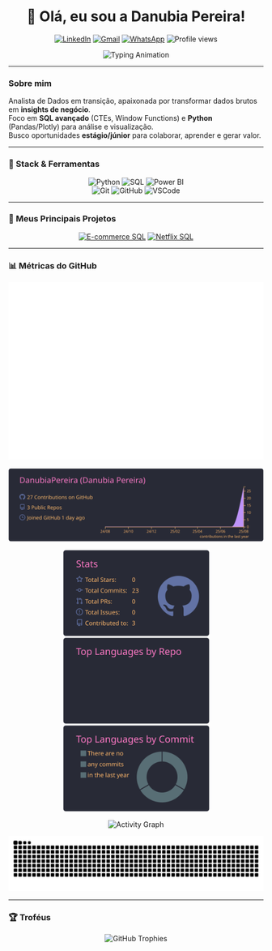<h1 align="center">👋 Olá, eu sou a Danubia Pereira!</h1>

<p align="center">
  <a href="https://www.linkedin.com/in/danubia-pereira-334868206" target="_blank"><img src="https://img.shields.io/badge/LinkedIn-0A66C2?style=plastic&logo=linkedin&logoColor=white" alt="LinkedIn"/></a>
  <a href="mailto:danubiapedrosomachado@gmail.com"><img src="https://img.shields.io/badge/Gmail-D14836?style=plastic&logo=gmail&logoColor=white" alt="Gmail"/></a>
  <a href="https://wa.me/5535998629173" target="_blank"><img src="https://img.shields.io/badge/WhatsApp-25D366?style=plastic&logo=whatsapp&logoColor=white" alt="WhatsApp"/></a>
  <img src="https://komarev.com/ghpvc/?username=DanubiaPereira&label=Profile%20views&color=9f7aea&style=plastic" alt="Profile views" />
</p>

<p align="center">
  <img src="https://readme-typing-svg.herokuapp.com?font=Fira+Code&size=22&color=9f7aea&center=true&vCenter=true&width=720&lines=Analista+de+Dados;SQL+%7C+Python+%7C+Power+BI;Explorando+dados+e+contando+hist%C3%B3rias+com+insights" alt="Typing Animation"/>
</p>

---

### Sobre mim
Analista de Dados em transição, apaixonada por transformar dados brutos em **insights de negócio**.  
Foco em **SQL avançado** (CTEs, Window Functions) e **Python** (Pandas/Plotly) para análise e visualização.  
Busco oportunidades **estágio/júnior** para colaborar, aprender e gerar valor.

---

### 🧰 Stack & Ferramentas

<p align="center">
  <img src="https://img.shields.io/badge/Python-3776AB?style=plastic&logo=python&logoColor=white" alt="Python" style="height: 30px;"/>
  <img src="https://img.shields.io/badge/SQL-4D4D4D?style=plastic" alt="SQL" style="height: 30px;"/>
  <img src="https://img.shields.io/badge/Power%20BI-F2C811?style=plastic&logo=powerbi&logoColor=000" alt="Power BI" style="height: 30px;"/>
  <br>
  <img src="https://img.shields.io/badge/Git-F05032?style=plastic&logo=git&logoColor=white" alt="Git" style="height: 30px;"/>
  <img src="https://img.shields.io/badge/GitHub-181717?style=plastic&logo=github&logoColor=white" alt="GitHub" style="height: 30px;"/>
  <img src="https://img.shields.io/badge/VS_Code-007ACC?style=plastic&logo=visualstudiocode&logoColor=white" alt="VSCode" style="height: 30px;"/>
</p>

---

### 🚀 Meus Principais Projetos

<p align="center">
  <a href="https://github.com/DanubiaPereira/analise-avancada-ecommerce-sql"><img width="440" src="https://github-readme-stats.vercel.app/api/pin/?username=DanubiaPereira&repo=analise-avancada-ecommerce-sql&theme=dracula&hide_border=true" alt="E-commerce SQL"></a>
  <a href="https://github.com/DanubiaPereira/analise-netflix-sql"><img width="440" src="https://github-readme-stats.vercel.app/api/pin/?username=DanubiaPereira&repo=analise-netflix-sql&theme=dracula&hide_border=true" alt="Netflix SQL"></a>
</p>

---

### 📊 Métricas do GitHub

<p align="center">
  <img src="./github-metrics.svg?t=1" alt="GitHub Metrics">
</p>

<p align="center">
  <img src="./profile-summary-card-output/dracula/0-profile-details.svg" alt="Profile Details">
</p>

<p align="center">
  <img height="170" src="./profile-summary-card-output/dracula/3-stats.svg" alt="Stats">
  <img height="170" src="./profile-summary-card-output/dracula/1-repos-per-language.svg" alt="Repos per language">
  <img height="170" src="./profile-summary-card-output/dracula/2-most-commit-language.svg" alt="Most commit language">
</p>

<p align="center">
  <img src="https://github-readme-activity-graph.vercel.app/graph?username=DanubiaPereira&theme=react-dark&hide_border=true&area=true" alt="Activity Graph"/>
</p>

<p align="center">
  <picture>
    <!-- Light -->
    <source media="(prefers-color-scheme: light)" srcset="https://github.com/DanubiaPereira/DanubiaPereira/raw/output/snake-light.svg?t=2">
    <!-- Dark -->
    <source media="(prefers-color-scheme: dark)"  srcset="https://github.com/DanubiaPereira/DanubiaPereira/raw/output/snake.svg?t=2">
    <!-- Fallback -->
    <img src="https://github.com/DanubiaPereira/DanubiaPereira/raw/output/snake.svg?t=2" alt="Snake animation (neon)">
  </picture>
</p>


---

### 🏆 Troféus
<p align="center">
  <img src="https://github-profile-trophy.vercel.app/?username=DanubiaPereira&theme=dracula&no-bg=true&no-frame=true&row=1&column=6" alt="GitHub Trophies"/>
</p>

